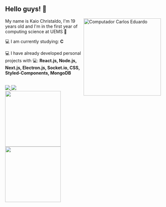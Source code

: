

## Hello guys! 👋
 
 <img src="https://raw.githubusercontent.com/MicaelliMedeiros/micaellimedeiros/master/image/computer-illustration.png" min-width="250px" max-width="250px" width="250px" align="right" alt="Computador Carlos Eduardo">
 
  <p align="left" >
      My name is Kaio Christaldo, I'm 19 years old and I'm in the first year of computing science at UEMS 🚀
  </p>
  <p align="left" >
    💻 I am currently studying: <strong>C</strong>
  </p>
  <p align="left" >
      💻 I have already developed personal projects with 💻: <strong>React.js, Node.js, Next.js, Electron.js, Socket.io, CSS, Styled-Components, MongoDB</strong>
  </p>
<br/>

 
 <div>
 <a href="https://instagram.com/kaiochristaldo" target="_blank"><img src="https://img.shields.io/badge/-Instagram-%23151C26?style=for-the-badge&logo=instagram&logoColor=white" target="_blank">
 </a>
     <a href = "mailto:rgm45278@comp.uems.br"><img src="https://img.shields.io/badge/-Gmail-%23151C26?style=for-the-badge&logo=gmail&logoColor=white" target="_blank"></a>

<div>
  <a href="https://github.com/kkaiochristaldo">
  <img height="180em" src="https://github-readme-stats.vercel.app/api?username=kkaiochristaldo&show_icons=true&theme=dracula&include_all_commits=true&count_private=true"/>
  <img height="180em" src="https://github-readme-stats.vercel.app/api/top-langs/?username=kkaiochristaldo&layout=compact&langs_count=7&theme=dracula"/>
</div>

#


